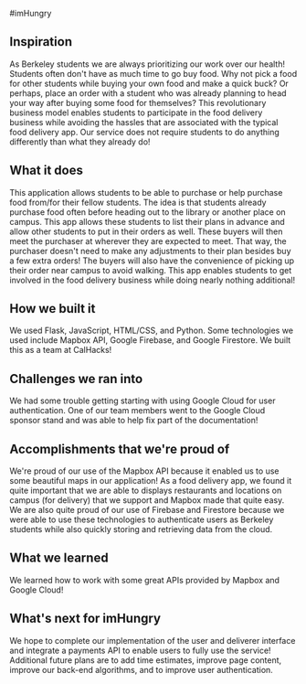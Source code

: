 #imHungry

## Inspiration
As Berkeley students we are always prioritizing our work over our health! Students often don't have as much time to go buy food. Why not pick a food for other students while buying your own food and make a quick buck? Or perhaps, place an order with a student who was already planning to head your way after buying some food for themselves? This revolutionary business model enables students to participate in the food delivery business while avoiding the hassles that are associated with the typical food delivery app. Our service does not require students to do anything differently than what they already do! 

## What it does
This application allows students to be able to purchase or help purchase food from/for their fellow students. The idea is that students already purchase food often before heading out to the library or another place on campus. This app allows these students to list their plans in advance and allow other students to put in their orders as well. These buyers will then meet the purchaser at wherever they are expected to meet. That way, the purchaser doesn't need to make any adjustments to their plan besides buy a few extra orders! The buyers will also have the convenience of picking up their order near campus to avoid walking. This app enables students to get involved in the food delivery business while doing nearly nothing additional!

## How we built it
We used Flask, JavaScript, HTML/CSS, and Python. Some technologies we used include Mapbox API, Google Firebase, and Google Firestore. We built this as a team at CalHacks!

## Challenges we ran into
We had some trouble getting starting with using Google Cloud for user authentication. One of our team members went to the Google Cloud sponsor stand and was able to help fix part of the documentation!

## Accomplishments that we're proud of
We're proud of our use of the Mapbox API because it enabled us to use some beautiful maps in our application! As a food delivery app, we found it quite important that we are able to displays restaurants and locations on campus (for delivery) that we support and Mapbox made that quite easy. We are also quite proud of our use of Firebase and Firestore because we were able to use these technologies to authenticate users as Berkeley students while also quickly storing and retrieving data from the cloud.

## What we learned
We learned how to work with some great APIs provided by Mapbox and Google Cloud!

## What's next for imHungry
We hope to complete our implementation of the user and deliverer interface and integrate a payments API to enable users to fully use the service! Additional future plans are to add time estimates, improve page content, improve our back-end algorithms, and to improve user authentication. 
